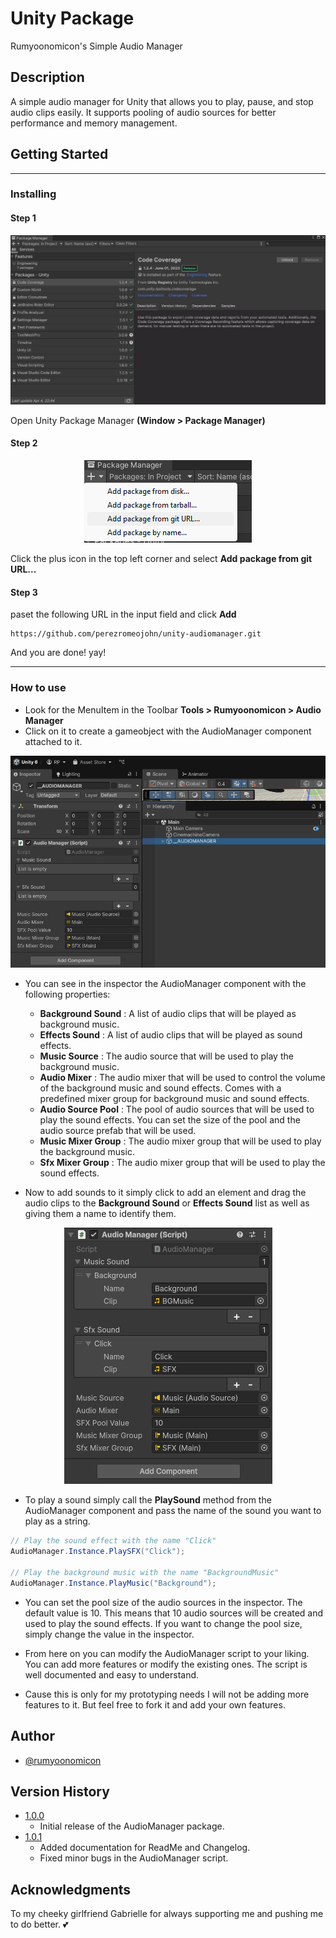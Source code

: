 # Unity Package

Rumyoonomicon's Simple Audio Manager

## Description

A simple audio manager for Unity that allows you to play, pause, and stop audio clips easily. It supports pooling of audio sources for better performance and memory management.

## Getting Started
---
### Installing

#### Step 1
<p align="center">
    <img src="Resources/Step1.png" alt="Step1">
</p>

Open Unity Package Manager **(Window > Package Manager)**

#### Step 2
<p align="center">
    <img src="Resources/Step2.png" alt="Step2">
</p>

Click the plus icon in the top left corner and select **Add package from git URL...**

#### Step 3

paset the following URL in the input field and click **Add**

```
https://github.com/perezromeojohn/unity-audiomanager.git
```

And you are done! yay!

---

### How to use

* Look for the MenuItem in the Toolbar **Tools > Rumyoonomicon > Audio Manager**
* Click on it to create a gameobject with the AudioManager component attached to it.

<p align="center">
    <img src="Resources/Step3.png" alt="Step3">
</p>

* You can see in the inspector the AudioManager component with the following properties:
    * **Background Sound** : A list of audio clips that will be played as background music.
    * **Effects Sound** : A list of audio clips that will be played as sound effects.
    * **Music Source** : The audio source that will be used to play the background music.
    * **Audio Mixer** : The audio mixer that will be used to control the volume of the background music and sound effects. Comes with a predefined mixer group for background music and sound effects.
    * **Audio Source Pool** : The pool of audio sources that will be used to play the sound effects. You can set the size of the pool and the audio source prefab that will be used.
    * **Music Mixer Group** : The audio mixer group that will be used to play the background music.
    * **Sfx Mixer Group** : The audio mixer group that will be used to play the sound effects.

* Now to add sounds to it simply click to add an element and drag the audio clips to the **Background Sound** or **Effects Sound** list as well as giving them a name to identify them.

<p align="center">
    <img src="Resources/Step4.png" alt="Step4">
</p>

* To play a sound simply call the **PlaySound** method from the AudioManager component and pass the name of the sound you want to play as a string.

```csharp
// Play the sound effect with the name "Click"
AudioManager.Instance.PlaySFX("Click"); 

// Play the background music with the name "BackgroundMusic"
AudioManager.Instance.PlayMusic("Background");
```

* You can set the pool size of the audio sources in the inspector. The default value is 10. This means that 10 audio sources will be created and used to play the sound effects. If you want to change the pool size, simply change the value in the inspector.

* From here on you can modify the AudioManager script to your liking. You can add more features or modify the existing ones. The script is well documented and easy to understand.

* Cause this is only for my prototyping needs I will not be adding more features to it. But feel free to fork it and add your own features.

## Author
* [@rumyoonomicon](https://twitter.com/rumyoonomicon)

## Version History

* [1.0.0](CHANGELOG.md)
    * Initial release of the AudioManager package.
* [1.0.1](CHANGELOG.md)
    * Added documentation for ReadMe and Changelog.
    * Fixed minor bugs in the AudioManager script.

## Acknowledgments

To my cheeky girlfriend Gabrielle for always supporting me and pushing me to do better. 💕
